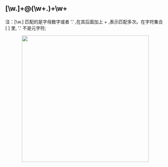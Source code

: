 ## [\w.]+@(\w+\.)+\w+　

注：[\w.] 匹配的是字母数字或者 '.' ,在其后面加上 + ,表示匹配多次。在字符集合 [ ] 里, '.' 不是元字符;

<p align='center'><img src="https://img.r08.us.kg/img/main/images/20241117110847.png" style='width:400px;'><br><br>
